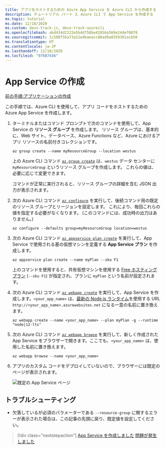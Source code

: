 ```yaml
---
title: アプリをホストするための Azure App Service を Azure CLI から作成する
description: チュートリアル パート 3、Azure CLI で App Service を作成する
ms.topic: tutorial
ms.date: 12/18/2020
ms.custom: devx-track-js, devx-track-azurecli
ms.openlocfilehash: abd434d2222e5bdd758be42856a569e24def08f8
ms.sourcegitcommit: 1c508f5ba73a12e4baeacc88ad9a8359301acb50
ms.translationtype: HT
ms.contentlocale: ja-JP
ms.lasthandoff: 12/18/2020
ms.locfileid: "97687436"
---
```

# <a name="create-the-app-service"></a>App Service の作成

[前の手順:アプリケーションの作成](tutorial-vscode-azure-cli-node-02.md)

この手順では、Azure CLI を使用して、アプリ コードをホストするための Azure App Service を作成します。

1. ターミナルまたはコマンド プロンプトで次のコマンドを使用して、App Service の **リソース グループ** を作成します。 リソース グループは、基本的に、Web サイト、データベース、Azure Functions など、Azure におけるアプリ リソースの名前付きコレクションです。

    ```azurecli
    az group create --name myResourceGroup --location westus
    ```

    上の Azure CLI コマンド [`az group create`](/cli/azure/group?view=azure-cli-latest#az_group_create) は、`westus` データ センターに `myResourceGroup` というリソース グループを作成します。 これらの値は、必要に応じて変更できます。

    コマンドが正常に実行されると、リソース グループの詳細を含む JSON 出力が表示されます。

1. 次の Azure CLI コマンド [`az configure`](/cli/azure/config?view=azure-cli-latest) を実行して、後続コマンド用の既定のリソース グループとリージョンを設定します。 これにより、毎回これらの値を指定する必要がなくなります。 (このコマンドには、成功時の出力はありません。)

    ```azurecli
    az configure --defaults group=myResourceGroup location=westus
    ```

1. 次の Azure CLI コマンド [`az appservice plan create`](/cli/azure/appservice/plan?view=azure-cli-latest#az_appservice_plan_create) を実行して、App Service で使用される基の仮想マシンを定義する **App Service プラン** を作成します。

    ```azurecli
    az appservice plan create --name myPlan --sku F1
    ```

    上のコマンドを使用すると、共有仮想マシンを使用する [Free ホスティング プラン](../../core/what-is-azure-for-javascript-development.md#free-tier-resources) (`--sku F1`) が指定され、プランに `myPlan` という名前が設定されます。 

1. 次の Azure CLI コマンド [`az webapp create`](/cli/azure/webapp?view=azure-cli-latest#az_webapp_create) を実行して、App Service を作成します。`<your_app_name>` は、[最新の Node.js ランタイム](/cli/azure/webapp?view=azure-cli-latest#az_webapp_list_runtimes&preserve-view=false)を使用する URL `http://<your_app_name>.azurewebsites.net` になる一意の名前に置き換えます。 

    ```azurecli
    az webapp create --name <your_app_name> --plan myPlan -g --runtime "node|12-lts"
    ```


1. 次の Azure CLI コマンド [`az webapp browse`](/cli/azure/webapp?view=azure-cli-latest#az_webapp_browse) を実行して、新しく作成された App Service をブラウザーで開きます。ここでも、`<your_app_name>` は、使用した名前に置き換えます。

    ```azurecli
    az webapp browse --name <your_app_name>
    ```

1. アプリのカスタム コードをデプロイしていないので、ブラウザーには既定のページが表示されます。

    ![既定の App Service ページ](../../media/azure-cli/azure-default-page.png)

## <a name="troubleshooting"></a>トラブルシューティング

* 欠落しているが必須のパラメーターである `--resource-group` に関するエラーが表示された場合は、この記事の先頭に戻り、既定値を設定してください。 

> [!div class="nextstepaction"]
> [App Service を作成しました](tutorial-vscode-azure-cli-node-04.md) [問題が発生しました](https://www.research.net/r/PWZWZ52?tutorial=node-deployment&step=create-website)
